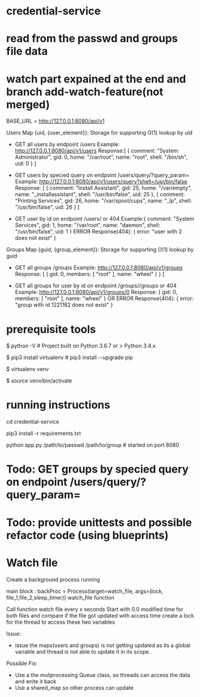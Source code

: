 # credential-service
# 
# read from the passwd and groups file data

# watch part expained at the end and branch add-watch-feature(not merged)

BASE_URL = http://127.0.0.1:8080/api/v1

Users Map {uid, {user_element}}:  Storage for supporting O(1) lookup by uid
  - GET all users by endpoint  /users
    Example: http://127.0.0.1:8080/api/v1/users
    Response:[
               {
                comment: "System Administrator",
                gid: 0,
                home: "/var/root",
                name: "root",
                shell: "/bin/sh",
                uid: 0
                }
             ]  
              
  - GET users by specied query on endpoint /users/query/?query_param=<query>
    Example: http://127.0.0.1:8080/api/v1/users/query?shell=/usr/bin/false
    Response: [
                {
                  comment: "Install Assistant",
                  gid: 25,
                  home: "/var/empty",
                  name: "_installassistant",
                  shell: "/usr/bin/false",
                  uid: 25
                },
                {
                  comment: "Printing Services",
                  gid: 26,
                  home: "/var/spool/cups",
                  name: "_lp",
                  shell: "/usr/bin/false",
                  uid: 26
               }
              ]

  
  - GET user by id on endpoint /users/<uid> or 404
    Example:{
              comment: "System Services",
              gid: 1,
              home: "/var/root",
              name: "daemon",
              shell: "/usr/bin/false",
              uid: 1
            }
      ERROR Response(404): {
                              error: "user with 2 does not exist"
                           }

Groups Map {guid, {group_element}}: Storage for supporting O(1) lookup by guid

  - GET all groups /groups
  Example: http://127.0.0.1:8080/api/v1/groups
  Response: [
            {
              gid: 0,
              members: [
              "root"
              ],
              name: "wheel"
              }
            }
    ]
    
  - GET all groups for user by id on endpoint /groups/<uid>/groups or 404
  Example:  http://127.0.0.1:8080/api/v1/groups/0
  Response: {
            gid: 0,
            members: [
            "root"
            ],
            name: "wheel"
            }
  OR
  ERROR Response(404): {
            error: "group with id 1221182 does not exist"
            }
  


# prerequisite tools 
$ python -V   # Project built on Python 3.6.7 or > Python 3.4.x 

$ pip3 install virtualenv #  pip3 install --upgrade pip

$ virtualenv venv

$ source venv/bin/activate
 
# running instructions 
cd credential-service

pip3 install -r requirements.txt

python app.py /path/to/passwd /path/to/group # started on port 8080

# Todo: GET groups by specied query on endpoint /users/query/?query_param=<query>
  
# Todo: provide unittests and possible refactor code (using blueprints)

# Watch file 
Create a background process running

main block : backProc = Process(target=watch_file, args=(lock, file_1,file_2,sleep_timer))
watch_file function

Call function watch file  every x seconds 
Start with 0.0 modified time for both files and compare if the file got updated with access time
create a lock for the thread to access these two variables 

Issue:
- issue the maps(users and groups) is not getting updated as its a global variable and thread is not able to update it in its scope. 

Possible Fix: 
- Use a the muliprocessing Queue class, so threads can access the data and write it back
- Use a shared_map so other process can update






